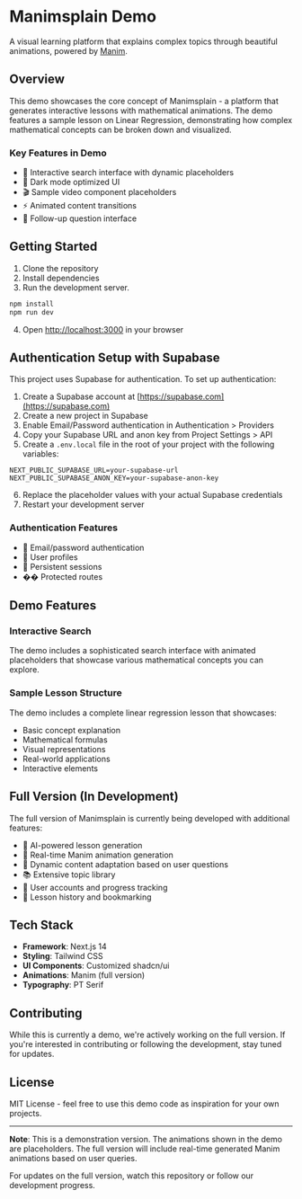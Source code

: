 # Manimsplain Demo

A visual learning platform that explains complex topics through beautiful animations, powered by [Manim](https://www.manim.community/).

## Overview

This demo showcases the core concept of Manimsplain - a platform that generates interactive lessons with mathematical animations. The demo features a sample lesson on Linear Regression, demonstrating how complex mathematical concepts can be broken down and visualized.

### Key Features in Demo

- 🎯 Interactive search interface with dynamic placeholders
- 🎨 Dark mode optimized UI
- 🎬 Sample video component placeholders
- ⚡ Animated content transitions
- 💬 Follow-up question interface

## Getting Started

1. Clone the repository
2. Install dependencies
3. Run the development server.

```bash
npm install
npm run dev
```

4. Open [http://localhost:3000](http://localhost:3000) in your browser

## Authentication Setup with Supabase

This project uses Supabase for authentication. To set up authentication:

1. Create a Supabase account at [https://supabase.com](https://supabase.com)
2. Create a new project in Supabase
3. Enable Email/Password authentication in Authentication > Providers
4. Copy your Supabase URL and anon key from Project Settings > API
5. Create a `.env.local` file in the root of your project with the following variables:

```
NEXT_PUBLIC_SUPABASE_URL=your-supabase-url
NEXT_PUBLIC_SUPABASE_ANON_KEY=your-supabase-anon-key
```

6. Replace the placeholder values with your actual Supabase credentials
7. Restart your development server

### Authentication Features

- 🔐 Email/password authentication
- 👤 User profiles
- 🔄 Persistent sessions
- �� Protected routes

## Demo Features

### Interactive Search
The demo includes a sophisticated search interface with animated placeholders that showcase various mathematical concepts you can explore.


### Sample Lesson Structure
The demo includes a complete linear regression lesson that showcases:

- Basic concept explanation
- Mathematical formulas
- Visual representations
- Real-world applications
- Interactive elements



## Full Version (In Development)

The full version of Manimsplain is currently being developed with additional features:

- 🤖 AI-powered lesson generation
- 🎨 Real-time Manim animation generation
- 🔄 Dynamic content adaptation based on user questions
- 📚 Extensive topic library
- 👥 User accounts and progress tracking
- 💾 Lesson history and bookmarking

## Tech Stack

- **Framework**: Next.js 14
- **Styling**: Tailwind CSS
- **UI Components**: Customized shadcn/ui
- **Animations**: Manim (full version)
- **Typography**: PT Serif

## Contributing

While this is currently a demo, we're actively working on the full version. If you're interested in contributing or following the development, stay tuned for updates.

## License

MIT License - feel free to use this demo code as inspiration for your own projects.

---

**Note**: This is a demonstration version. The animations shown in the demo are placeholders. The full version will include real-time generated Manim animations based on user queries.

For updates on the full version, watch this repository or follow our development progress.